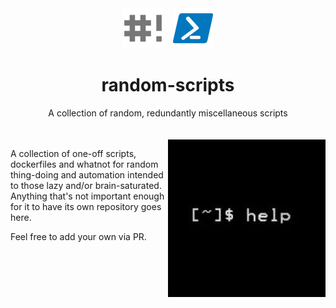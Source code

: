<div align='center'>
    <img alt='Shebang'         src='res/shebang.png'    width='64'>
    &nbsp;&nbsp;
    <img alt='Powershell Logo' src='res/powershell.png' width='64'>
</div>

<div align='center'><h1>random-scripts</h1></div>
<div align='center'>A collection of random, redundantly miscellaneous scripts</div>
<br>
<br>
<img src='res/help.jpg' align='right'>

A  collection  of   one-off  scripts,  dockerfiles  and   whatnot  for  random
thing-doing  and automation  intended  to those  lazy and/or  brain-saturated.
Anything that's  not important enough for  it to have its  own repository goes
here.

Feel free to add your own via PR.


